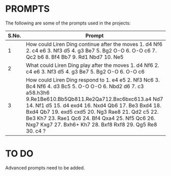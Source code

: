 # PROMPTS

The following are some of the prompts used in the projects:

| S.No. | Prompt
| --- | ---
| 1 | How could Liren Ding continue after the moves 1. d4 Nf6 2. c4 e6 3. Nf3 d5 4. g3 Be7 5. Bg2 O-O 6. O-O c6 7. Qc2 b6 8. Bf4 Bb7  9. Rd1 Nbd7 10. Ne5 
| 2 | What could Liren Ding play after the moves 1. d4 Nf6 2. c4 e6 3. Nf3 d5 4. g3 Be7 5. Bg2 O-O 6. O-O c6
| 3 | How could Liren Ding respond to 1. e4 e5 2. Nf3 Nc6 3. Bc4 Nf6 4. d3 Bc5 5. O-O O-O 6. Nbd2 d6 7. c3 a58.h3h6 9.Re1Be610.Bb5Qb811.Re2Qa712.Bxc6bxc613.a4 Nd7 14. Nf1 d5 15. d4 exd4 16. Nxd4 Qb6 17. Be3 Bxd4 18. Bxd4 Qb7 19. exd5 cxd5 20. Ng3 Rae8 21. Qd2 c5 22. Be3 Kh7 23. Rae1 Qc6 24. Bf4 Qxa4 25. Nf5 Qc6 26. Nxg7 Kxg7 27. Bxh6+ Kh7 28. Bxf8 Rxf8 29. Qg5 Re8 30. c4 ?




# TO DO  
Advanced prompts need to be added.
